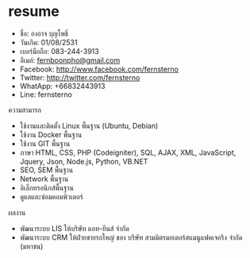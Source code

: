 # resume

+ ชื่อ: องอาจ บุญโพธิ์
+ วันเกิด: 01/08/2531
+ เบอร์มือถือ: 083-244-3913
+ อีเมล์: fernboonpho@gmail.com
+ Facebook: http://www.facebook.com/fernsterno
+ Twitter: http://twitter.com/fernsterno
+ WhatApp: +66832443913
+ Line: fernsterno

ความสามารถ
+ ใช้งานและติดตั้ง Linux พื้นฐาน (Ubuntu, Debian)
+ ใช้งาน Docker พื้นฐาน
+ ใช้งาน GIT พื้นฐาน
+ ภาษา HTML, CSS, PHP (Codeigniter), SQL, AJAX, XML, JavaScript, Jquery, Json, Node.js, Python, VB.NET
+ SEO, SEM พื้นฐาน
+ Network พื้นฐาน
+ อิเล็กทรอนิกส์พื้นฐาน
+ ดูแลและซ่อมคอมพิวเตอร์

ผลงาน
+ พัฒนาระบบ LIS ให้บริษัท แอท-ยีนส์ จำกัด
+ พัฒนาระบบ CRM ให้ฝ่ายขายรถใหญ่ ของ บริษัท สามมิตรมอเตอร์สแมนูแฟคเจอริง จำกัด (มหาชน)
